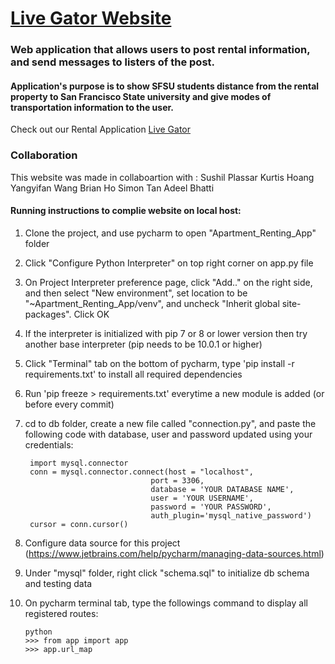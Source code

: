 # [Live Gator Website](http://18.188.139.47/)


### Web application that allows users to post rental information, and send messages to listers of the post. 

#### Application's purpose is to show SFSU students distance from the rental property to San Francisco State university and give modes of transportation information to the user. 

Check out our Rental Application [Live Gator](http://18.188.139.47/)


### Collaboration

This website was made in collaboartion with :
Sushil Plassar
Kurtis Hoang
Yangyifan Wang
Brian Ho
Simon Tan
Adeel Bhatti


































#### Running instructions to complie website on local host:

1. Clone the project, and use pycharm to open "Apartment_Renting_App" folder
2. Click "Configure Python Interpreter" on top right corner on app.py file
3. On Project Interpreter preference page, click "Add.." on the right side, and then select "New environment", set location to be "~Apartment_Renting_App/venv", and uncheck "Inherit global site-packages". Click OK
4. If the interpreter is initialized with pip 7 or 8 or lower version then try another base interpreter (pip needs to be 10.0.1 or higher) 
5. Click "Terminal" tab on the bottom of pycharm, type 'pip install -r requirements.txt' to install all required dependencies
6. Run 'pip freeze > requirements.txt' everytime a new module is added (or before every commit)
7. cd to db folder, create a new file called "connection.py", and paste the following code with database, user and password updated using your credentials:

    
        import mysql.connector
        conn = mysql.connector.connect(host = "localhost",
                                   port = 3306,
                                   database = 'YOUR DATABASE NAME',
                                   user = 'YOUR USERNAME',
                                   password = 'YOUR PASSWORD',
                                   auth_plugin='mysql_native_password')
        cursor = conn.cursor()

8. Configure data source for this project (https://www.jetbrains.com/help/pycharm/managing-data-sources.html)
9. Under "mysql" folder, right click "schema.sql" to initialize db schema and testing data 
10. On pycharm terminal tab, type the followings command to display all registered routes:

        python
        >>> from app import app
        >>> app.url_map

